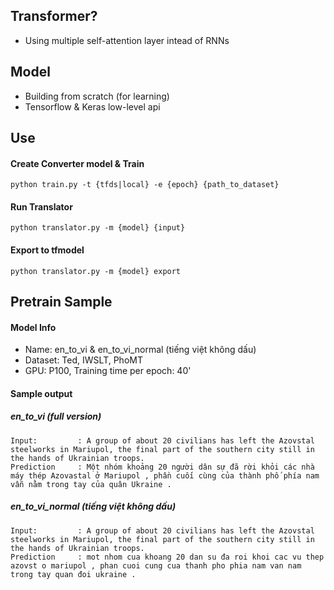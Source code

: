 ## Transformer?
- Using multiple self-attention layer intead of RNNs

## Model
- Building from scratch (for learning)
- Tensorflow & Keras low-level api

## Use

#### Create Converter model & Train

```
python train.py -t {tfds|local} -e {epoch} {path_to_dataset} 
```

#### Run Translator

```
python translator.py -m {model} {input}
```

#### Export to tfmodel

```
python translator.py -m {model} export
```

## Pretrain Sample

#### Model Info

- Name: en_to_vi & en_to_vi_normal (tiếng việt không dấu)
- Dataset: Ted, IWSLT, PhoMT
- GPU: P100, Training time per epoch: 40'

#### Sample output

##### en_to_vi (full version)

```
Input:         : A group of about 20 civilians has left the Azovstal steelworks in Mariupol, the final part of the southern city still in the hands of Ukrainian troops.
Prediction     : Một nhóm khoảng 20 người dân sự đã rời khỏi các nhà máy thép Azovastal ở Mariupol , phần cuối cùng của thành phố phía nam vẫn nằm trong tay của quân Ukraine .
```

##### en_to_vi_normal (tiếng việt không dấu)

```
Input:         : A group of about 20 civilians has left the Azovstal steelworks in Mariupol, the final part of the southern city still in the hands of Ukrainian troops.
Prediction     : mot nhom cua khoang 20 dan su đa roi khoi cac vu thep azovst o mariupol , phan cuoi cung cua thanh pho phia nam van nam trong tay quan đoi ukraine .
```


